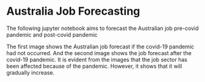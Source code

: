 # Australia Job Forecasting

The following jupyter notebook aims to forecast the Australian job pre-covid pandemic and post-covid pandemic

The first image shows the Australian job forecast if the covid-19 pandemic had not occurred. And the second image shows the job forecast after the covid-19 pandemic. It is evident from the images that the job sector has been affected because of the pandemic. 
However, it shows that it will gradually increase. 

